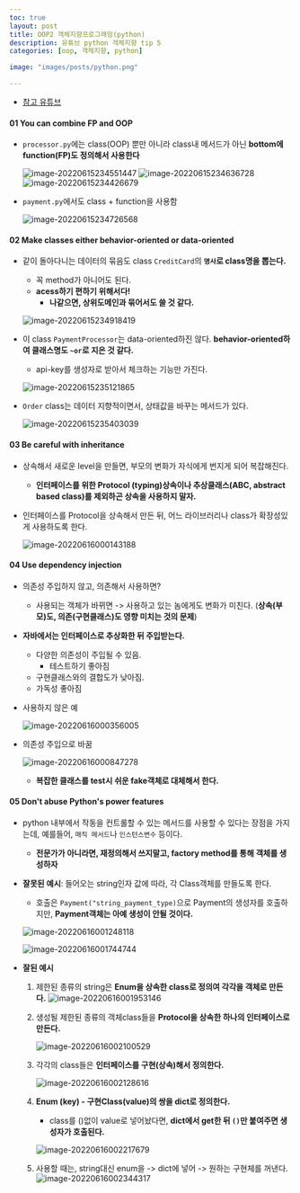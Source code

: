 ```yaml
---
toc: true
layout: post
title: OOP2 객체지향프로그래밍(python)
description: 유튜브 python 객체지향 tip 5
categories: [oop, 객체지향, python]

image: "images/posts/python.png"

---
```


- [참고 유튜브](https://www.youtube.com/watch?v=-ghD-XjjO2g&t=1s) 

#### 01 You can combine FP and OOP



- `processor.py`에는 class(OOP) 뿐만 아니라 class내 메서드가 아닌 **bottom에 function(FP)도 정의해서 사용한다** 

  ![image-20220615234551447](https://raw.githubusercontent.com/is3js/screenshots/main/image-20220615234551447.png)
  ![image-20220615234636728](https://raw.githubusercontent.com/is3js/screenshots/main/image-20220615234636728.png)![image-20220615234426679](https://raw.githubusercontent.com/is3js/screenshots/main/image-20220615234426679.png)

- `payment.py`에서도 class + function을 사용함

  ![image-20220615234726568](https://raw.githubusercontent.com/is3js/screenshots/main/image-20220615234726568.png)







#### 02 Make classes either behavior-oriented or data-oriented

- 같이 돌아다니는 데이터의 묶음도 class `CreditCard`의 **`명사`로 class명을 뽑는다.**

  - 꼭 method가 아니어도 된다.
  - **acess하기 편하기 위해서다!**
    - **나같으면, 상위도메인과 묶어서도 쓸 것 같다.**

  ![image-20220615234918419](https://raw.githubusercontent.com/is3js/screenshots/main/image-20220615234918419.png)



- 이 class `PaymentProcessor`는 data-oriented하진 않다. **behavior-oriented하여 클래스명도 `~or`로 지은 것 같다.**

  - api-key를 생성자로 받아서  체크하는 기능만 가진다.

  ![image-20220615235121865](https://raw.githubusercontent.com/is3js/screenshots/main/image-20220615235121865.png)





- `Order` class는 데이터 지향적이면서, 상태값을 바꾸는 메서드가 있다.

  ![image-20220615235403039](https://raw.githubusercontent.com/is3js/screenshots/main/image-20220615235403039.png)





#### 03 Be careful with inheritance

- 상속해서 새로운 level을 만들면, 부모의 변화가 자식에게 번지게 되어 복잡해진다.

  - **인터페이스를 위한 Protocol (typing)상속이나 추상클래스(ABC, abstract based class)를 제외하곤 상속을 사용하지 말자.**

- 인터페이스를 Protocol을 상속해서 만든 뒤, 어느 라이브러리나 class가 확장성있게 사용하도록 한다.

  ![image-20220616000143188](https://raw.githubusercontent.com/is3js/screenshots/main/image-20220616000143188.png)









#### 04 Use dependency injection

- 의존성 주입하지 않고, 의존해서 사용하면?
  - 사용되는 객체가 바뀌면 -> 사용하고 있는 놈에게도 변화가 미친다. (**상속(부모)도, 의존(구현클래스)도 영향 미치는 것의 문제**)
- **자바에서는 인터페이스로 추상화한 뒤 주입받는다.**
  - 다양한 의존성이 주입될 수 있음.
    - 테스트하기 좋아짐
  - 구현클래스와의 결합도가 낮아짐.
  - 가독성 좋아짐

- 사용하지 않은 예

  ![image-20220616000356005](https://raw.githubusercontent.com/is3js/screenshots/main/image-20220616000356005.png)

- 의존성 주입으로 바꿈

  ![image-20220616000847278](https://raw.githubusercontent.com/is3js/screenshots/main/image-20220616000847278.png)

  - **복잡한 클래스를 test시 쉬운 fake객체로 대체해서 한다.**





#### 05 Don't abuse Python's power features

- python 내부에서 작동을 컨트롤할 수 있는 메서드를 사용할 수 있다는 장점을 가지는데, 예를들어, `매직 메서드`나 `인스턴스변수` 등이다.
  - **전문가가 아니라면, 재정의해서 쓰지말고, factory method를 통해 객체를 생성하자**



- **잘못된 예시**: 들어오는 string인자 값에 따라, 각 Class객체를 만들도록 한다.

  - 호출은 `Payment("string_payment_type)`으로 Payment의 생성자를 호출하지만, **Payment객체는 아예 생성이 안될 것이다.**

  ![image-20220616001248118](https://raw.githubusercontent.com/is3js/screenshots/main/image-20220616001248118.png)

  ![image-20220616001744744](https://raw.githubusercontent.com/is3js/screenshots/main/image-20220616001744744.png)







- **잘된 예시**

  1. 제한된 종류의 string은 **Enum을 상속한 class로 정의여 각각을 객체로 만든다.**
     ![image-20220616001953146](https://raw.githubusercontent.com/is3js/screenshots/main/image-20220616001953146.png)

  2. 생성될 제한된 종류의 객체class들을 **Protocol을 상속한 하나의 인터페이스로 만든다.**

     ![image-20220616002100529](https://raw.githubusercontent.com/is3js/screenshots/main/image-20220616002100529.png)

  3. 각각의 class들은 **인터페이스를 구현(상속)해서 정의한다.**

     ![image-20220616002128616](https://raw.githubusercontent.com/is3js/screenshots/main/image-20220616002128616.png)

  4. **Enum (key) - 구현Class(value)의 쌍을 dict로 정의한다.**

     - class를 ()없이 value로 넣어놨다면, **dict에서 get한 뒤 `()`만 붙여주면 생성자가 호출된다.**

     ![image-20220616002217679](https://raw.githubusercontent.com/is3js/screenshots/main/image-20220616002217679.png)

  5. 사용할 때는, string대신 enum을 -> dict에 넣어 -> 원하는 구현체를 꺼낸다.
     ![image-20220616002344317](https://raw.githubusercontent.com/is3js/screenshots/main/image-20220616002344317.png)